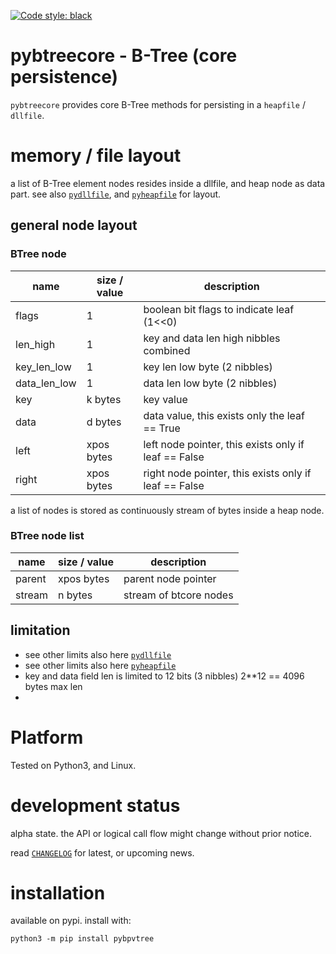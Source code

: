 
[![Code style: black](https://img.shields.io/badge/code%20style-black-000000.svg)](https://github.com/psf/black)


# pybtreecore - B-Tree (core persistence)

`pybtreecore` provides core B-Tree methods for persisting in a `heapfile` / `dllfile`.


# memory / file layout

a list of B-Tree element nodes resides inside a dllfile, and heap node as data part. 
see also 
[`pydllfile`](https://github.com/kr-g/pydllfile/), and
[`pyheapfile`](https://github.com/kr-g/pyheapfile/) 
for layout.


## general node layout

### BTree node 

| name | size / value | description |
| --- | --- | --- | 
| flags| 1 | boolean bit flags to indicate leaf (1<<0) |
| len_high | 1 | key and data len high nibbles combined |
| key_len_low | 1 | key len low byte (2 nibbles) |
| data_len_low | 1 | data len low byte (2 nibbles) |
| key | k bytes | key value |
| data | d bytes | data value, this exists only the leaf == True |
| left | xpos bytes | left node pointer, this exists only if leaf == False |
| right | xpos bytes | right node pointer, this exists only if leaf == False |

a list of nodes is stored as continuously stream of bytes inside a heap node.


### BTree node list  

| name | size / value | description |
| --- | --- | --- | 
| parent | xpos bytes | parent node pointer |
| stream| n bytes | stream of btcore nodes |


## limitation

- see other limits also here [`pydllfile`](https://github.com/kr-g/pydllfile/)
- see other limits also here [`pyheapfile`](https://github.com/kr-g/pyheapfile/)
- key and data field len is limited to 12 bits (3 nibbles) 2**12 == 4096 bytes max len
- 

# Platform

Tested on Python3, and Linux.


# development status

alpha state.
the API or logical call flow might change without prior notice.

read [`CHANGELOG`](https://github.com/kr-g/pybpvtree/blob/main/CHANGELOG.MD)
for latest, or upcoming news.


# installation
    
available on pypi. install with:

    python3 -m pip install pybpvtree
    

